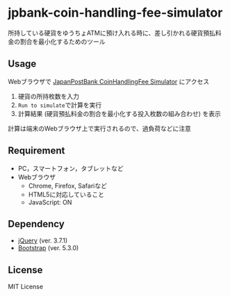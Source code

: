 # jpbank-coin-handling-fee-simulator

所持している硬貨をゆうちょATMに預け入れる時に、差し引かれる硬貨預払料金の割合を最小化するためのツール

## Usage

Webブラウザで [JapanPostBank CoinHandlingFee Simulator](http://jp-bank-coin-handling-fee-sim.matchaism.net) にアクセス

1. 硬貨の所持枚数を入力
2. `Run to simulate`で計算を実行
3. 計算結果 (硬貨預払料金の割合を最小化する投入枚数の組み合わせ) を表示

計算は端末のWebブラウザ上で実行されるので、過負荷などに注意

## Requirement

- PC，スマートフォン，タブレットなど
- Webブラウザ
  - Chrome, Firefox, Safariなど
  - HTML5に対応していること
  - JavaScript: ON

## Dependency

- [jQuery](https://jquery.com/) (ver. 3.7.1)
- [Bootstrap](https://getbootstrap.com/) (ver. 5.3.0)

## License

MIT License
